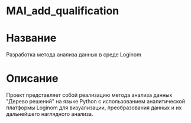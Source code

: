 # MAI_add_qualification

# Название
Разработка метода анализа данных в среде Loginom
# Описание
Проект представляет собой реализацию метода анализа данных "Дерево решений" на языке Python с использованием аналитической платформы Loginom для визуализации, преобразования данных и их дальнейшего наглядного анализа.
